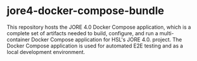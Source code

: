 # jore4-docker-compose-bundle
This repository hosts the JORE 4.0 Docker Compose application, which is a complete set of artifacts needed to build, configure, and run a multi-container Docker Compose application for HSL's JORE 4.0. project. The Docker Compose application is used for automated E2E testing and as a local development environment.
